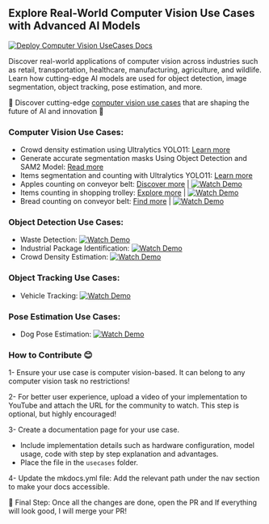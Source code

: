 ## Explore Real-World Computer Vision Use Cases with Advanced AI Models

[![Deploy Computer Vision UseCases Docs](https://github.com/RizwanMunawar/visionusecases/actions/workflows/deploy.yml/badge.svg)](https://github.com/RizwanMunawar/visionusecases/actions/workflows/deploy.yml)

Discover real-world applications of computer vision across industries such as retail, transportation, healthcare, manufacturing, agriculture, and wildlife. Learn how cutting-edge AI models are used for object detection, image segmentation, object tracking, pose estimation, and more.

🚀 Discover cutting-edge [computer vision use cases](https://rizwanmunawar.github.io/visionusecases/) that are shaping the future of AI and innovation 🚀 

### Computer Vision Use Cases:

- Crowd density estimation using Ultralytics YOLO11: [Learn more](https://visionusecases.com/usecases/crowd-density-estimation/)
- Generate accurate segmentation masks Using Object Detection and SAM2 Model: [Read more](https://visionusecases.com/usecases/segmentation-masks-detect-sam2/)
- Items segmentation and counting with Ultralytics YOLO11: [Learn more](https://visionusecases.com/usecases/items-segmentation-supermarket-ai/)
- Apples counting on conveyor belt:  [Discover more](https://visionusecases.com/usecases/apple-counting/) | [![Watch Demo](https://img.shields.io/badge/Watch-Demo-blue?style=flat-square "Watch the Demo Video")](https://youtu.be/g5Onls24Djg)
- Items counting in shopping trolley:  [Explore more](https://visionusecases.com/usecases/items-counting/) | [![Watch Demo](https://img.shields.io/badge/Watch-Demo-blue?style=flat-square "Watch the Demo Video")](https://youtu.be/eoOkYDJIDHo)
- Bread counting on conveyor belt:  [Find more](https://visionusecases.com/usecases/bread-counting/) | [![Watch Demo](https://img.shields.io/badge/Watch-Demo-blue?style=flat-square "Watch the Demo Video")](https://youtu.be/1qyxTP2U_Ow)

### Object Detection Use Cases:

- Waste Detection: [![Watch Demo](https://img.shields.io/badge/Watch-Demo-blue?style=flat-square "Watch the Demo Video")](https://youtu.be/VhzkygLZido)
- Industrial Package Identification: [![Watch Demo](https://img.shields.io/badge/Watch-Demo-blue?style=flat-square "Watch the Demo Video")](https://youtu.be/KGyP10JOwvw)
- Crowd Density Estimation: [![Watch Demo](https://img.shields.io/badge/Watch-Demo-blue?style=flat-square "Watch the Demo Video")](https://www.youtube.com/watch?v=38joFjkbRUs)

### Object Tracking Use Cases:

- Vehicle Tracking: [![Watch Demo](https://img.shields.io/badge/Watch-Demo-blue?style=flat-square "Watch the Demo Video")](https://youtu.be/gUMvcrFeVUg)

### Pose Estimation Use Cases:

-  Dog Pose Estimation: [![Watch Demo](https://img.shields.io/badge/Watch-Demo-blue?style=flat-square "Watch the Demo Video")](https://youtu.be/PmiWQgdTAuA)

### How to Contribute 😊

1- Ensure your use case is computer vision-based. It can belong to any computer vision task no restrictions!

2- For better user experience, upload a video of your implementation to YouTube and attach the URL for the community to watch. This step is optional, but highly encouraged!

3- Create a documentation page for your use case.
- Include implementation details such as hardware configuration, model usage, code with step by step explanation and advantages.
- Place the file in the `usecases` folder.

4- Update the mkdocs.yml file: Add the relevant path under the nav section to make your docs accessible.

🎉 Final Step: Once all the changes are done, open the PR and If everything will look good, I will merge your PR!
